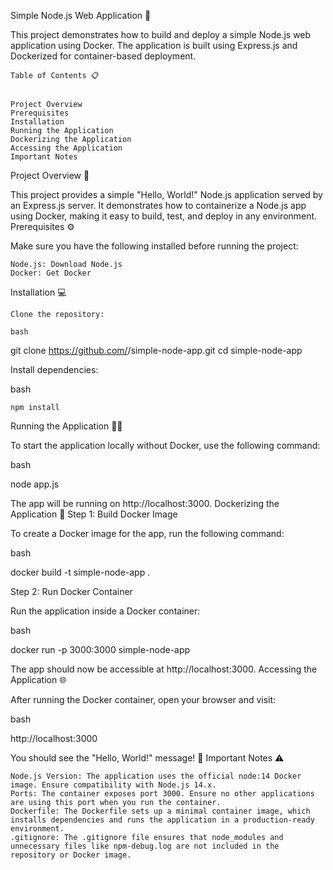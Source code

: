 Simple Node.js Web Application 🚀

This project demonstrates how to build and deploy a simple Node.js web application using Docker. The application is built using Express.js and Dockerized for container-based deployment.


    Table of Contents 📋

    
    Project Overview
    Prerequisites
    Installation
    Running the Application
    Dockerizing the Application
    Accessing the Application
    Important Notes

Project Overview 🌟

This project provides a simple "Hello, World!" Node.js application served by an Express.js server. It demonstrates how to containerize a Node.js app using Docker, making it easy to build, test, and deploy in any environment.
Prerequisites ⚙️

Make sure you have the following installed before running the project:

    Node.js: Download Node.js
    Docker: Get Docker

Installation 💻

    Clone the repository:

    bash

git clone https://github.com/<your-username>/simple-node-app.git
cd simple-node-app

Install dependencies:

bash

    npm install

Running the Application 🏃‍♂️

To start the application locally without Docker, use the following command:

bash

node app.js

The app will be running on http://localhost:3000.
Dockerizing the Application 🐳
Step 1: Build Docker Image

To create a Docker image for the app, run the following command:

bash

docker build -t simple-node-app .

Step 2: Run Docker Container

Run the application inside a Docker container:

bash

docker run -p 3000:3000 simple-node-app

The app should now be accessible at http://localhost:3000.
Accessing the Application 🌐

After running the Docker container, open your browser and visit:

bash

http://localhost:3000

You should see the "Hello, World!" message! 🎉
Important Notes ⚠️

    Node.js Version: The application uses the official node:14 Docker image. Ensure compatibility with Node.js 14.x.
    Ports: The container exposes port 3000. Ensure no other applications are using this port when you run the container.
    Dockerfile: The Dockerfile sets up a minimal container image, which installs dependencies and runs the application in a production-ready environment.
    .gitignore: The .gitignore file ensures that node_modules and unnecessary files like npm-debug.log are not included in the repository or Docker image.
